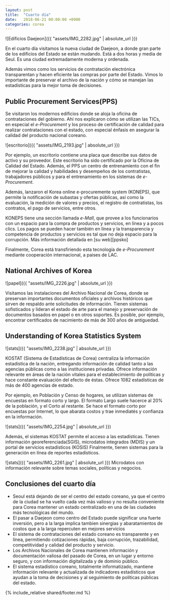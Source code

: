 ```yaml
---
layout: post
title:  "Cuarto día"
date:   2018-06-21 00:00:00 +0900
categories: corea
---
```


![Edificios Daejeon]({{ "assets/IMG_2282.jpg" | absolute_url }})

En el cuarto día visitamos la nueva ciudad de Daejeon, a donde gran parte de los edificios del Estado se están mudando. Está a dos horas y media de Seul. Es una ciudad extremadamente moderna y ordenada. 

Además vimos como los servicios de contratación electrónica transparentan y hacen eficiente las compras por parte del Estado. Vimos lo importante de preservar el archivo de la nación y cómo se manejan las estadísticas para la mejor toma de decisiones. 

Public Procurement Services(PPS) 
------
Se visitaron los modernos edificios donde se aloja la oficina de contrataciones del gobierno. Ahí nos explicaron cómo se utilizan las TICs, en especial el _e-Procurement_ y los proceso de certificación de calidad para realizar contrataciones con el estado, con especial énfasis en asegurar la calidad del producto nacional coreano. 

![escritorio]({{ "assets/IMG_2193.jpg" | absolute_url }})

Por ejemplo, un escritorio contiene una placa que describe sus datos de activo y su proveedor. Este escritorio ha sido certificado por la Oficina de Calidad del Estado. Además, el PPS un centro de entrenamiento con el fin de mejorar la calidad y habilidades y desempeños de los contratistas, trabajadores públicos y para el entrenamiento en los sistemas de _e-Procurement_.

Además, lanzaron el Korea online e-procuremente system (KONEPS), que permite la notificación de subastas y ofertas públicas, así como la evaluación, la medición de valores y precios, el registro de contratistas, los contratos, el pago de servicios, entre otros.

KONEPS tiene una sección llamada _e-Mall_, que provee a los funcionarios con un espacio para la compra de productos y servicios, en línea y a pocos clics. Los pagos se pueden hacer también en línea y la transparencia y competencia de productos y servicios es tal que no deja espacio para la corrupción. Más información detallada en [su web][ppsko]

Finalmente, Corea está transfiriendo esta tecnología de _e-Procurement_ mediante cooperación internacional, a paises de LAC. 
 
National Archives of Korea
------

![papel]({{ "assets/IMG_2226.jpg" | absolute_url }})

Visitamos las instalaciones del Archivo Nacional de Corea, donde se preservan importantes documentos oficiales y archivos históricos que sirven de respaldo ante solicitudes de información. Tienen sistemas sofisticados y lideran el estado de arte para el manejo y preservación de documentos basados en papel o en otros soportes. Es posible, por ejemplo, encontrar certificados de nacimiento de más de 300 años de antiguedad.

Understanding of Korea Statistics System
------

![stats]({{ "assets/IMG_2238.jpg" | absolute_url }})

KOSTAT (Sistema de Estadísticas de Corea) centraliza la información estadística de la nación, entregando información de calidad tanto a las agencias públicas como a las instituciones privadas. Ofrece información relevante en áreas de la nación vitales para el establecimiento de políticas y hace constante evaluación del efecto de éstas. Ofrece 1082 estadísticas de más de 400 agencias de estado.

Por ejemplo, en Población y Censo de hogares, se utilizan sistemas de encuestas en formato corto y largo. El formato Largo suele hacerce al 20% de la población, y el Corto al restante. Se hace el formato corto por encuestas por Internet, lo que abarata costos y trae inmediatés y confianza en la información.

![stats]({{ "assets/IMG_2254.jpg" | absolute_url }})

Además, el sistemas KOSTAT permite el acceso a las estadísticas. Tienen información georeferenciada(SGIS), microdatos integrados (MDIS) y un portal de servicios estadísticos (KOSIS) Finalmente, tienen sistemas para la generación en línea de reportes estadísticos.

![stats]({{ "assets/IMG_2261.jpg" | absolute_url }})
Microdatos con información relevante sobre temas sociales, políticas y negocios.

Conclusiones del cuarto día
-----

- Seoul está dejando de ser el centro del estado coreano, ya que el centro de la ciudad se ha vuelto cada vez más valioso y no resulta conveniente para Corea mantener un estado centralizado en una de las ciudades más tecnológicas del mundo.
- El pasar a Daejeon como centro del Estado puede significar una fuerte inversión, pero a la larga implica tambien sinergias y abaratamientos de costos que a la larga repercuten en mejores servicios
- El sistema de contrataciones del estado coreano es transparente y en línea, permitiendo cotizaciones rápidas, baja corrupción, trazabilidad, competitividad y calidad del producto y servicio.
- Los Archivos Nacionales de Corea mantienen información y documentación valiosa del pasado de Corea, en un lugar y entorno seguro, y con información digitalizada y de dominio público.
- El sistema estadístico coreano, totalmente informatizado, mantiene información relevante y actualizada de indicadores estadísticos que ayudan a la toma de decisiones y al seguimiento de políticas públicas del estado.

{% include_relative shared/footer.md %}
